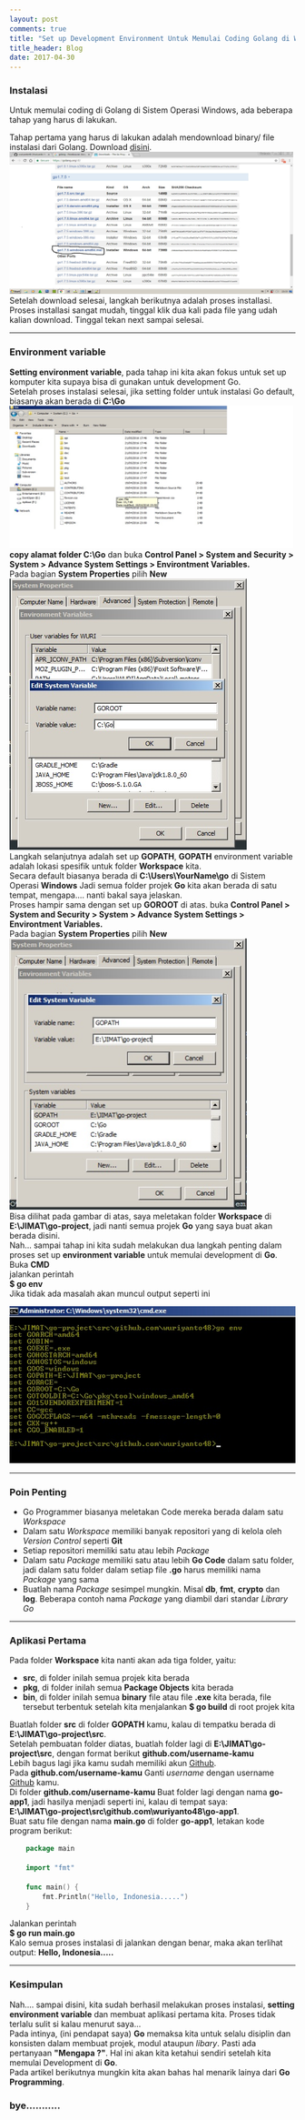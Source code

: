 ```yaml
---
layout: post
comments: true
title: "Set up Development Environment Untuk Memulai Coding Golang di Windows"
title_header: Blog
date: 2017-04-30
---
```


<h3>Instalasi</h3>
<p>
Untuk memulai coding di Golang di Sistem Operasi Windows, ada beberapa tahap yang harus di lakukan.
</p>
<p>
Tahap pertama yang harus di lakukan adalah mendownload binary/ file instalasi dari Golang. Download <a href="https://golang.org/dl/">disini</a>.<br>
<img src="/public/images/posts/2017-04-30-set-up-golang-windows-1.jpg" width="500" height="250"/><br>
Setelah download selesai, langkah berikutnya adalah proses installasi. Proses installasi sangat mudah, tinggal klik dua kali pada file yang udah kalian download.
Tinggal tekan next sampai selesai.
</p>

<hr>

<h3>Environment variable</h3>
<p>
<b>Setting environment variable</b>, pada tahap ini kita akan fokus untuk set up komputer kita supaya bisa di gunakan untuk development Go.<br>
Setelah proses instalasi selesai, jika setting folder untuk instalasi Go default, biasanya akan berada di <b>C:\Go</b> <br>
<img src="/public/images/posts/2017-04-30-set-up-golang-windows-2.jpg" width="500" height="250"/><br>
<b>copy alamat folder C:\Go</b> dan buka <b>Control Panel > System and Security > System > Advance System Settings > Environtment Variables.</b><br>
Pada bagian <b>System Properties</b> pilih <b>New</b><br>
<img src="/public/images/posts/2017-04-30-set-up-golang-windows-3.jpg" width="418" height="477"/><br>
Langkah selanjutnya adalah set up <b>GOPATH</b>, <b>GOPATH</b> environment variable adalah lokasi spesifik untuk folder <b>Workspace</b> kita.<br>
Secara default biasanya berada di <b>C:\Users\YourName\go</b> di Sistem Operasi <b>Windows</b>
Jadi semua folder projek <b>Go</b> kita akan berada di satu tempat, mengapa.... nanti bakal saya jelaskan.<br>
Proses hampir sama dengan set up  <b>GOROOT</b> di atas. buka <b>Control Panel > System and Security > System > Advance System Settings > Environtment Variables.</b><br>
Pada bagian <b>System Properties</b> pilih <b>New</b><br>
<img src="/public/images/posts/2017-04-30-set-up-golang-windows-4.jpg" width="418" height="477"/><br>
Bisa dilihat pada gambar di atas, saya meletakan folder <b>Workspace</b> di <b>E:\JIMAT\go-project</b>, jadi nanti semua projek <b>Go</b> yang saya buat akan berada disini.<br>
Nah... sampai tahap ini kita sudah melakukan dua langkah penting dalam proses set up <b>environment variable</b> untuk memulai development di <b>Go</b>.<br>
Buka <b>CMD</b><br>
jalankan perintah<br>
<b> $ go env </b><br>
Jika tidak ada masalah akan muncul output seperti ini<br>
</p>
<img src="/public/images/posts/2017-04-30-set-up-golang-windows-5.jpg" width="520" height="276"/><br>

<hr>

<h3>Poin Penting</h3>
<p>
<ul>
<li>Go Programmer biasanya meletakan Code mereka berada dalam satu <i>Workspace</i></li>
<li>Dalam satu <i>Workspace</i> memiliki banyak repositori yang di kelola oleh <i>Version Control</i> seperti <b>Git</b></li>
<li>Setiap repositori memiliki satu atau lebih <i>Package</i></li>
<li>Dalam satu <i>Package</i> memiliki satu atau lebih <b>Go Code</b> dalam satu folder, jadi dalam satu folder dalam setiap file <b>.go</b> harus memiliki nama <i>Package</i> yang sama</li>
<li>Buatlah nama <i>Package</i> sesimpel mungkin. Misal <b>db</b>, <b>fmt</b>, <b>crypto</b> dan <b>log</b>. Beberapa contoh nama <i>Package</i> yang diambil dari standar <i>Library Go</i></li>
</ul>
</p>

<hr>

<h3>Aplikasi Pertama</h3>
<p>
Pada folder <b>Workspace</b> kita nanti akan ada tiga folder, yaitu:
</p>
<p>
<ul>
<li><b>src</b>, di folder inilah semua projek kita berada</li>
<li><b>pkg</b>, di folder inilah semua <b>Package Objects</b> kita berada</li>
<li><b>bin</b>, di folder inilah semua <b>binary</b> file atau file <b>.exe</b> kita berada, file tersebut terbentuk setelah kita menjalankan <b>$ go build</b> di root projek kita</li>
</ul>
</p>

<p>
Buatlah folder <b>src</b> di folder <b>GOPATH</b> kamu, kalau di tempatku berada di <b>E:\JIMAT\go-project\src</b>.<br>
Setelah pembuatan folder diatas, buatlah folder lagi di <b>E:\JIMAT\go-project\src</b>, dengan format berikut <b>github.com/username-kamu</b><br>
Lebih bagus lagi jika kamu sudah memiliki akun <a href="https://github.com/">Github</a>.<br>
Pada <b>github.com/username-kamu</b> Ganti <i>username</i> dengan username <a href="https://github.com/">Github</a> kamu.<br>
Di folder <b>github.com/username-kamu</b> Buat folder lagi dengan nama <b>go-app1</b>, jadi hasilya menjadi seperti ini, kalau di tempat saya: <br>
<b>E:\JIMAT\go-project\src\github.com\wuriyanto48\go-app1</b>.<br>
Buat satu file dengan nama <b>main.go</b> di folder <b>go-app1</b>, letakan kode program berikut:
</p>

```go
	package main

	import "fmt"

	func main() {
		fmt.Println("Hello, Indonesia.....")
	}
```

<p>
Jalankan perintah<br>
<b>$ go run main.go</b><br>
Kalo semua proses instalasi di jalankan dengan benar, maka akan terlihat output:
<b>Hello, Indonesia.....</b>
</p>

<hr>

<h3>Kesimpulan</h3>
<p>
Nah.... sampai disini, kita sudah berhasil melakukan proses instalasi, <b>setting environment variable</b> dan membuat aplikasi pertama kita. Proses tidak terlalu sulit si kalau menurut saya...<br>
Pada intinya, (ini pendapat saya) <b>Go</b> memaksa kita untuk selalu disiplin dan konsisten dalam membuat projek, modul ataupun <i>libary</i>. Pasti ada pertanyaan <b>"Mengapa ?"</b>. Hal ini akan kita ketahui sendiri
setelah kita memulai Development di <b>Go</b>.<br>
Pada artikel berikutnya mungkin kita akan bahas hal menarik lainya dari <b>Go Programming</b>.<br>
</p>

<h3>bye...........</h3>
